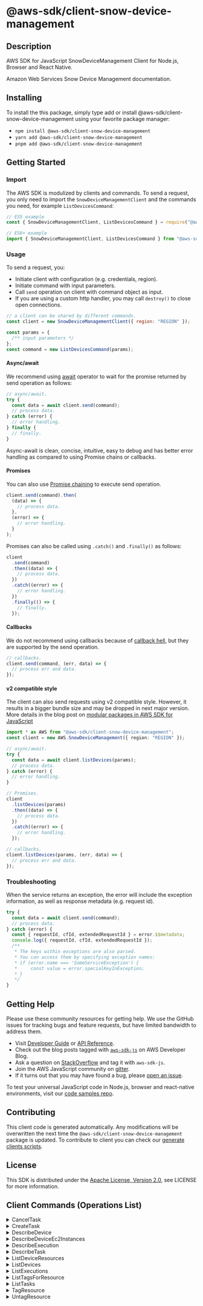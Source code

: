 <!-- generated file, do not edit directly -->

# @aws-sdk/client-snow-device-management

## Description

AWS SDK for JavaScript SnowDeviceManagement Client for Node.js, Browser and React Native.

<p>Amazon Web Services Snow Device Management documentation.</p>

## Installing

To install the this package, simply type add or install @aws-sdk/client-snow-device-management
using your favorite package manager:

- `npm install @aws-sdk/client-snow-device-management`
- `yarn add @aws-sdk/client-snow-device-management`
- `pnpm add @aws-sdk/client-snow-device-management`

## Getting Started

### Import

The AWS SDK is modulized by clients and commands.
To send a request, you only need to import the `SnowDeviceManagementClient` and
the commands you need, for example `ListDevicesCommand`:

```js
// ES5 example
const { SnowDeviceManagementClient, ListDevicesCommand } = require("@aws-sdk/client-snow-device-management");
```

```ts
// ES6+ example
import { SnowDeviceManagementClient, ListDevicesCommand } from "@aws-sdk/client-snow-device-management";
```

### Usage

To send a request, you:

- Initiate client with configuration (e.g. credentials, region).
- Initiate command with input parameters.
- Call `send` operation on client with command object as input.
- If you are using a custom http handler, you may call `destroy()` to close open connections.

```js
// a client can be shared by different commands.
const client = new SnowDeviceManagementClient({ region: "REGION" });

const params = {
  /** input parameters */
};
const command = new ListDevicesCommand(params);
```

#### Async/await

We recommend using [await](https://developer.mozilla.org/en-US/docs/Web/JavaScript/Reference/Operators/await)
operator to wait for the promise returned by send operation as follows:

```js
// async/await.
try {
  const data = await client.send(command);
  // process data.
} catch (error) {
  // error handling.
} finally {
  // finally.
}
```

Async-await is clean, concise, intuitive, easy to debug and has better error handling
as compared to using Promise chains or callbacks.

#### Promises

You can also use [Promise chaining](https://developer.mozilla.org/en-US/docs/Web/JavaScript/Guide/Using_promises#chaining)
to execute send operation.

```js
client.send(command).then(
  (data) => {
    // process data.
  },
  (error) => {
    // error handling.
  }
);
```

Promises can also be called using `.catch()` and `.finally()` as follows:

```js
client
  .send(command)
  .then((data) => {
    // process data.
  })
  .catch((error) => {
    // error handling.
  })
  .finally(() => {
    // finally.
  });
```

#### Callbacks

We do not recommend using callbacks because of [callback hell](http://callbackhell.com/),
but they are supported by the send operation.

```js
// callbacks.
client.send(command, (err, data) => {
  // process err and data.
});
```

#### v2 compatible style

The client can also send requests using v2 compatible style.
However, it results in a bigger bundle size and may be dropped in next major version. More details in the blog post
on [modular packages in AWS SDK for JavaScript](https://aws.amazon.com/blogs/developer/modular-packages-in-aws-sdk-for-javascript/)

```ts
import * as AWS from "@aws-sdk/client-snow-device-management";
const client = new AWS.SnowDeviceManagement({ region: "REGION" });

// async/await.
try {
  const data = await client.listDevices(params);
  // process data.
} catch (error) {
  // error handling.
}

// Promises.
client
  .listDevices(params)
  .then((data) => {
    // process data.
  })
  .catch((error) => {
    // error handling.
  });

// callbacks.
client.listDevices(params, (err, data) => {
  // process err and data.
});
```

### Troubleshooting

When the service returns an exception, the error will include the exception information,
as well as response metadata (e.g. request id).

```js
try {
  const data = await client.send(command);
  // process data.
} catch (error) {
  const { requestId, cfId, extendedRequestId } = error.$$metadata;
  console.log({ requestId, cfId, extendedRequestId });
  /**
   * The keys within exceptions are also parsed.
   * You can access them by specifying exception names:
   * if (error.name === 'SomeServiceException') {
   *     const value = error.specialKeyInException;
   * }
   */
}
```

## Getting Help

Please use these community resources for getting help.
We use the GitHub issues for tracking bugs and feature requests, but have limited bandwidth to address them.

- Visit [Developer Guide](https://docs.aws.amazon.com/sdk-for-javascript/v3/developer-guide/welcome.html)
  or [API Reference](https://docs.aws.amazon.com/AWSJavaScriptSDK/v3/latest/index.html).
- Check out the blog posts tagged with [`aws-sdk-js`](https://aws.amazon.com/blogs/developer/tag/aws-sdk-js/)
  on AWS Developer Blog.
- Ask a question on [StackOverflow](https://stackoverflow.com/questions/tagged/aws-sdk-js) and tag it with `aws-sdk-js`.
- Join the AWS JavaScript community on [gitter](https://gitter.im/aws/aws-sdk-js-v3).
- If it turns out that you may have found a bug, please [open an issue](https://github.com/aws/aws-sdk-js-v3/issues/new/choose).

To test your universal JavaScript code in Node.js, browser and react-native environments,
visit our [code samples repo](https://github.com/aws-samples/aws-sdk-js-tests).

## Contributing

This client code is generated automatically. Any modifications will be overwritten the next time the `@aws-sdk/client-snow-device-management` package is updated.
To contribute to client you can check our [generate clients scripts](https://github.com/aws/aws-sdk-js-v3/tree/main/scripts/generate-clients).

## License

This SDK is distributed under the
[Apache License, Version 2.0](http://www.apache.org/licenses/LICENSE-2.0),
see LICENSE for more information.

## Client Commands (Operations List)

<details>
<summary>
CancelTask
</summary>

[Command API Reference](https://docs.aws.amazon.com/AWSJavaScriptSDK/v3/latest/clients/client-snow-device-management/classes/canceltaskcommand.html) / [Input](https://docs.aws.amazon.com/AWSJavaScriptSDK/v3/latest/clients/client-snow-device-management/interfaces/canceltaskcommandinput.html) / [Output](https://docs.aws.amazon.com/AWSJavaScriptSDK/v3/latest/clients/client-snow-device-management/interfaces/canceltaskcommandoutput.html)

</details>
<details>
<summary>
CreateTask
</summary>

[Command API Reference](https://docs.aws.amazon.com/AWSJavaScriptSDK/v3/latest/clients/client-snow-device-management/classes/createtaskcommand.html) / [Input](https://docs.aws.amazon.com/AWSJavaScriptSDK/v3/latest/clients/client-snow-device-management/interfaces/createtaskcommandinput.html) / [Output](https://docs.aws.amazon.com/AWSJavaScriptSDK/v3/latest/clients/client-snow-device-management/interfaces/createtaskcommandoutput.html)

</details>
<details>
<summary>
DescribeDevice
</summary>

[Command API Reference](https://docs.aws.amazon.com/AWSJavaScriptSDK/v3/latest/clients/client-snow-device-management/classes/describedevicecommand.html) / [Input](https://docs.aws.amazon.com/AWSJavaScriptSDK/v3/latest/clients/client-snow-device-management/interfaces/describedevicecommandinput.html) / [Output](https://docs.aws.amazon.com/AWSJavaScriptSDK/v3/latest/clients/client-snow-device-management/interfaces/describedevicecommandoutput.html)

</details>
<details>
<summary>
DescribeDeviceEc2Instances
</summary>

[Command API Reference](https://docs.aws.amazon.com/AWSJavaScriptSDK/v3/latest/clients/client-snow-device-management/classes/describedeviceec2instancescommand.html) / [Input](https://docs.aws.amazon.com/AWSJavaScriptSDK/v3/latest/clients/client-snow-device-management/interfaces/describedeviceec2instancescommandinput.html) / [Output](https://docs.aws.amazon.com/AWSJavaScriptSDK/v3/latest/clients/client-snow-device-management/interfaces/describedeviceec2instancescommandoutput.html)

</details>
<details>
<summary>
DescribeExecution
</summary>

[Command API Reference](https://docs.aws.amazon.com/AWSJavaScriptSDK/v3/latest/clients/client-snow-device-management/classes/describeexecutioncommand.html) / [Input](https://docs.aws.amazon.com/AWSJavaScriptSDK/v3/latest/clients/client-snow-device-management/interfaces/describeexecutioncommandinput.html) / [Output](https://docs.aws.amazon.com/AWSJavaScriptSDK/v3/latest/clients/client-snow-device-management/interfaces/describeexecutioncommandoutput.html)

</details>
<details>
<summary>
DescribeTask
</summary>

[Command API Reference](https://docs.aws.amazon.com/AWSJavaScriptSDK/v3/latest/clients/client-snow-device-management/classes/describetaskcommand.html) / [Input](https://docs.aws.amazon.com/AWSJavaScriptSDK/v3/latest/clients/client-snow-device-management/interfaces/describetaskcommandinput.html) / [Output](https://docs.aws.amazon.com/AWSJavaScriptSDK/v3/latest/clients/client-snow-device-management/interfaces/describetaskcommandoutput.html)

</details>
<details>
<summary>
ListDeviceResources
</summary>

[Command API Reference](https://docs.aws.amazon.com/AWSJavaScriptSDK/v3/latest/clients/client-snow-device-management/classes/listdeviceresourcescommand.html) / [Input](https://docs.aws.amazon.com/AWSJavaScriptSDK/v3/latest/clients/client-snow-device-management/interfaces/listdeviceresourcescommandinput.html) / [Output](https://docs.aws.amazon.com/AWSJavaScriptSDK/v3/latest/clients/client-snow-device-management/interfaces/listdeviceresourcescommandoutput.html)

</details>
<details>
<summary>
ListDevices
</summary>

[Command API Reference](https://docs.aws.amazon.com/AWSJavaScriptSDK/v3/latest/clients/client-snow-device-management/classes/listdevicescommand.html) / [Input](https://docs.aws.amazon.com/AWSJavaScriptSDK/v3/latest/clients/client-snow-device-management/interfaces/listdevicescommandinput.html) / [Output](https://docs.aws.amazon.com/AWSJavaScriptSDK/v3/latest/clients/client-snow-device-management/interfaces/listdevicescommandoutput.html)

</details>
<details>
<summary>
ListExecutions
</summary>

[Command API Reference](https://docs.aws.amazon.com/AWSJavaScriptSDK/v3/latest/clients/client-snow-device-management/classes/listexecutionscommand.html) / [Input](https://docs.aws.amazon.com/AWSJavaScriptSDK/v3/latest/clients/client-snow-device-management/interfaces/listexecutionscommandinput.html) / [Output](https://docs.aws.amazon.com/AWSJavaScriptSDK/v3/latest/clients/client-snow-device-management/interfaces/listexecutionscommandoutput.html)

</details>
<details>
<summary>
ListTagsForResource
</summary>

[Command API Reference](https://docs.aws.amazon.com/AWSJavaScriptSDK/v3/latest/clients/client-snow-device-management/classes/listtagsforresourcecommand.html) / [Input](https://docs.aws.amazon.com/AWSJavaScriptSDK/v3/latest/clients/client-snow-device-management/interfaces/listtagsforresourcecommandinput.html) / [Output](https://docs.aws.amazon.com/AWSJavaScriptSDK/v3/latest/clients/client-snow-device-management/interfaces/listtagsforresourcecommandoutput.html)

</details>
<details>
<summary>
ListTasks
</summary>

[Command API Reference](https://docs.aws.amazon.com/AWSJavaScriptSDK/v3/latest/clients/client-snow-device-management/classes/listtaskscommand.html) / [Input](https://docs.aws.amazon.com/AWSJavaScriptSDK/v3/latest/clients/client-snow-device-management/interfaces/listtaskscommandinput.html) / [Output](https://docs.aws.amazon.com/AWSJavaScriptSDK/v3/latest/clients/client-snow-device-management/interfaces/listtaskscommandoutput.html)

</details>
<details>
<summary>
TagResource
</summary>

[Command API Reference](https://docs.aws.amazon.com/AWSJavaScriptSDK/v3/latest/clients/client-snow-device-management/classes/tagresourcecommand.html) / [Input](https://docs.aws.amazon.com/AWSJavaScriptSDK/v3/latest/clients/client-snow-device-management/interfaces/tagresourcecommandinput.html) / [Output](https://docs.aws.amazon.com/AWSJavaScriptSDK/v3/latest/clients/client-snow-device-management/interfaces/tagresourcecommandoutput.html)

</details>
<details>
<summary>
UntagResource
</summary>

[Command API Reference](https://docs.aws.amazon.com/AWSJavaScriptSDK/v3/latest/clients/client-snow-device-management/classes/untagresourcecommand.html) / [Input](https://docs.aws.amazon.com/AWSJavaScriptSDK/v3/latest/clients/client-snow-device-management/interfaces/untagresourcecommandinput.html) / [Output](https://docs.aws.amazon.com/AWSJavaScriptSDK/v3/latest/clients/client-snow-device-management/interfaces/untagresourcecommandoutput.html)

</details>
